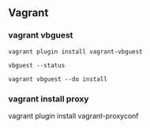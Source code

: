 ## Vagrant

### vagrant vbguest

`vagrant plugin install vagrant-vbguest`

`vbguest --status`

`vagrant vbguest --do install`

### vagrant install proxy
vagrant plugin install vagrant-proxyconf
